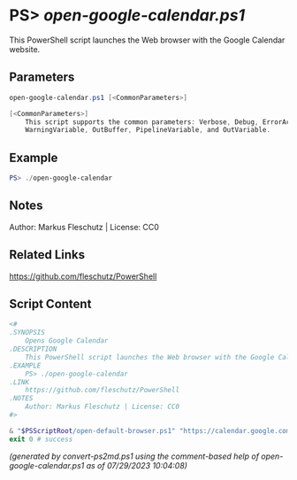 PS> *open-google-calendar.ps1*
====================

This PowerShell script launches the Web browser with the Google Calendar website.

Parameters
----------
```powershell
open-google-calendar.ps1 [<CommonParameters>]

[<CommonParameters>]
    This script supports the common parameters: Verbose, Debug, ErrorAction, ErrorVariable, WarningAction, 
    WarningVariable, OutBuffer, PipelineVariable, and OutVariable.
```

Example
-------
```powershell
PS> ./open-google-calendar

```

Notes
-----
Author: Markus Fleschutz | License: CC0

Related Links
-------------
https://github.com/fleschutz/PowerShell

Script Content
--------------
```powershell
<#
.SYNOPSIS
	Opens Google Calendar
.DESCRIPTION
	This PowerShell script launches the Web browser with the Google Calendar website.
.EXAMPLE
	PS> ./open-google-calendar
.LINK
	https://github.com/fleschutz/PowerShell
.NOTES
	Author: Markus Fleschutz | License: CC0
#>

& "$PSScriptRoot/open-default-browser.ps1" "https://calendar.google.com"
exit 0 # success
```

*(generated by convert-ps2md.ps1 using the comment-based help of open-google-calendar.ps1 as of 07/29/2023 10:04:08)*
